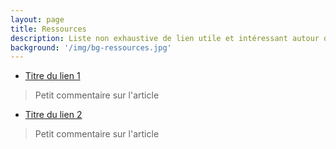 ```yaml
---
layout: page
title: Ressources
description: Liste non exhaustive de lien utile et intéressant autour de l'épidémie actuelle de COVID-19
background: '/img/bg-ressources.jpg'
---
```


- [Titre du lien 1](https://www.example.com)
> Petit commentaire sur l'article

- [Titre du lien 2](https://www.example.com)
> Petit commentaire sur l'article